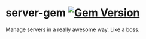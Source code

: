 server-gem [![Gem Version](https://badge.fury.io/rb/server.png)](http://badge.fury.io/rb/server)
==========

Manage servers in a really awesome way. Like a boss.
